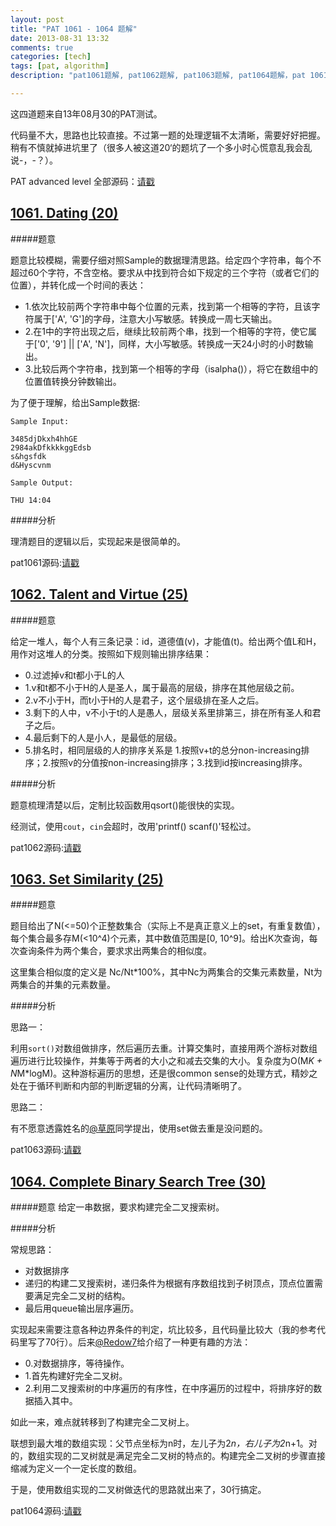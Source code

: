 ```yaml
---
layout: post
title: "PAT 1061 - 1064 题解"
date: 2013-08-31 13:32
comments: true
categories: [tech]
tags: [pat, algorithm]
description: "pat1061题解, pat1062题解, pat1063题解, pat1064题解，pat 1061题解, pat 1062题解, pat 1063题解, pat 1064题解"

---
```


这四道题来自13年08月30的PAT测试。

代码量不大，思路也比较直接。不过第一题的处理逻辑不太清晰，需要好好把握。稍有不慎就掉进坑里了（很多人被这道20‘的题坑了一个多小时心慌意乱我会乱说-，-？）。

PAT advanced level 全部源码：[请戳](https://github.com/biaobiaoqi/biaobiaoqiCode/tree/master/src/biaobiaoqi/algorithm/oj/pat/advancedlevel)

[1061. Dating (20)](http://pat.zju.edu.cn/contests/pat-a-practise/1061)
---

#####题意

题意比较模糊，需要仔细对照Sample的数据理清思路。给定四个字符串，每个不超过60个字符，不含空格。要求从中找到符合如下规定的三个字符（或者它们的位置），并转化成一个时间的表达：

* 1.依次比较前两个字符串中每个位置的元素，找到第一个相等的字符，且该字符属于['A', 'G']的字母，注意大小写敏感。转换成一周七天输出。
* 2.在1中的字符出现之后，继续比较前两个串，找到一个相等的字符，使它属于['0', '9'] || ['A', 'N']，同样，大小写敏感。转换成一天24小时的小时数输出。
* 3.比较后两个字符串，找到第一个相等的字母（isalpha()），将它在数组中的位置值转换分钟数输出。

为了便于理解，给出Sample数据:

```
Sample Input:

3485djDkxh4hhGE 
2984akDfkkkkggEdsb 
s&hgsfdk 
d&Hyscvnm

Sample Output:

THU 14:04

```

#####分析

理清题目的逻辑以后，实现起来是很简单的。

pat1061源码:[请戳](https://github.com/biaobiaoqi/biaobiaoqiCode/blob/master/src/biaobiaoqi/algorithm/oj/pat/advancedlevel/APAT1061.cpp)


[1062. Talent and Virtue (25)](http://pat.zju.edu.cn/contests/pat-a-practise/1062)
---

#####题意

给定一堆人，每个人有三条记录：id，道德值(v)，才能值(t)。给出两个值L和H，用作对这堆人的分类。按照如下规则输出排序结果：

<!--more-->
* 0.过滤掉v和t都小于L的人
* 1.v和t都不小于H的人是圣人，属于最高的层级，排序在其他层级之前。
* 2.v不小于H，而t小于H的人是君子，这个层级排在圣人之后。
* 3.剩下的人中，v不小于t的人是愚人，层级关系里排第三，排在所有圣人和君子之后。
* 4.最后剩下的人是小人，是最低的层级。
* 5.排名时，相同层级的人的排序关系是 1.按照v+t的总分non-increasing排序；2.按照v的分值按non-increasing排序；3.找到id按increasing排序。

#####分析

题意梳理清楚以后，定制比较函数用qsort()能很快的实现。

经测试，使用`cout`，`cin`会超时，改用'printf() scanf()'轻松过。

pat1062源码:[请戳](https://github.com/biaobiaoqi/biaobiaoqiCode/blob/master/src/biaobiaoqi/algorithm/oj/pat/advancedlevel/APAT1062.cpp)

[1063. Set Similarity (25)](http://pat.zju.edu.cn/contests/pat-a-practise/1063)
---

#####题意

题目给出了N(<=50)个正整数集合（实际上不是真正意义上的set，有重复数值），每个集合最多存M(<10^4)个元素，其中数值范围是[0, 10^9]。给出K次查询，每次查询条件为两个集合，要求求出两集合的相似度。

这里集合相似度的定义是 Nc/Nt*100%，其中Nc为两集合的交集元素数量，Nt为两集合的并集的元素数量。

#####分析

思路一：

利用`sort()`对数组做排序，然后遍历去重。计算交集时，直接用两个游标对数组遍历进行比较操作，并集等于两者的大小之和减去交集的大小。复杂度为O(M*K + N*M*logM)。这种游标遍历的思想，还是很common sense的处理方式，精妙之处在于循环判断和内部的判断逻辑的分离，让代码清晰明了。

思路二：

有不愿意透露姓名的[@草原](http://weibo.com/cloudbye)同学提出，使用set做去重是没问题的。

pat1063源码:[请戳](https://github.com/biaobiaoqi/biaobiaoqiCode/blob/master/src/biaobiaoqi/algorithm/oj/pat/advancedlevel/APAT1063.cpp)

[1064. Complete Binary Search Tree (30)](http://pat.zju.edu.cn/contests/pat-a-practise/1064)
---

#####题意
给定一串数据，要求构建完全二叉搜索树。

#####分析

常规思路：

* 对数据排序
* 递归的构建二叉搜索树，递归条件为根据有序数组找到子树顶点，顶点位置需要满足完全二叉树的结构。
* 最后用queue输出层序遍历。

实现起来需要注意各种边界条件的判定，坑比较多，且代码量比较大（我的参考代码里写了70行）。后来[@Redow7](http://weibo.com/redow7)给介绍了一种更有趣的方法：

* 0.对数据排序，等待操作。
* 1.首先构建好完全二叉树。
* 2.利用二叉搜索树的中序遍历的有序性，在中序遍历的过程中，将排序好的数据插入其中。

如此一来，难点就转移到了构建完全二叉树上。

联想到最大堆的数组实现：父节点坐标为n时，左儿子为2*n，右儿子为2*n+1。对的，数组实现的二叉树就是满足完全二叉树的特点的。构建完全二叉树的步骤直接缩减为定义一个一定长度的数组。

于是，使用数组实现的二叉树做迭代的思路就出来了，30行搞定。

pat1064源码:[请戳](https://github.com/biaobiaoqi/biaobiaoqiCode/blob/master/src/biaobiaoqi/algorithm/oj/pat/advancedlevel/APAT1064.cpp)